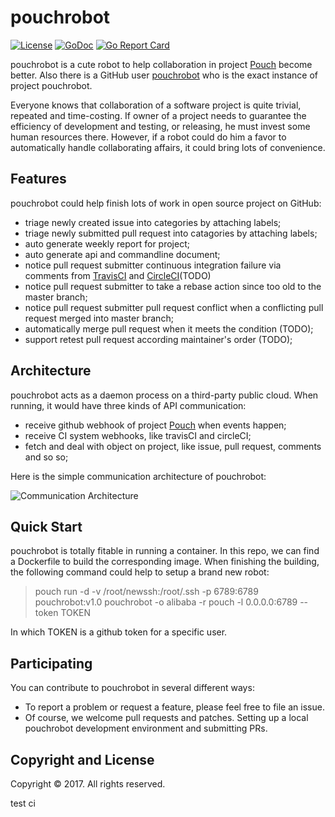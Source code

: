 # pouchrobot
[![License](https://img.shields.io/badge/license-Apache%202-4EB1BA.svg)](https://www.apache.org/licenses/LICENSE-2.0.html)
[![GoDoc](https://godoc.org/github.com/pouchcontainer/pouchrobot?status.svg)](https://godoc.org/github.com/pouchcontainer/pouchrobot)
[![Go Report Card](https://goreportcard.com/badge/github.com/pouchcontainer/pouchrobot)](https://goreportcard.com/report/github.com/pouchcontainer/pouchrobot)

pouchrobot is a cute robot to help collaboration in project [Pouch](https://github.com/alibaba/pouch) become better. Also there is a GitHub user [pouchrobot](https://github.com/pouchrobot) who is the exact instance of project pouchrobot.

Everyone knows that collaboration of a software project is quite trivial, repeated and time-costing. If owner of a project needs to guarantee the efficiency of development and testing, or releasing, he must invest some human resources there. However, if a robot could do him a favor to automatically handle collaborating affairs, it could bring lots of convenience.

## Features

pouchrobot could help finish lots of work in open source project on GitHub:

* triage newly created issue into categories by attaching labels;
* triage newly submitted pull request into catagories by attaching labels;
* auto generate weekly report for project;
* auto generate api and commandline document;
* notice pull request submitter continuous integration failure via comments from [TravisCI](https://travis-ci.org/) and [CircleCI](http://circleci.com/)(TODO)
* notice pull request submitter to take a rebase action since too old to the master branch;
* notice pull request submitter pull request conflict when a conflicting pull request merged into master branch;
* automatically merge pull request when it meets the condition (TODO);
* support retest pull request according maintainer's order (TODO);

## Architecture

pouchrobot acts as a daemon process on a third-party public cloud. When running, it would have three kinds of API communication:

* receive github webhook of project [Pouch](https://github.com/alibaba/pouch) when events happen;
* receive CI system webhooks, like travisCI and circleCI;
* fetch and deal with object on project, like issue, pull request, comments and so so;

Here is the simple communication architecture of pouchrobot:

![Communication Architecture](docs/static_files/pouchrobot-arch.png)

## Quick Start

pouchrobot is totally fitable in running a container. In this repo, we can find a Dockerfile to build the corresponding image. When finishing the building, the following command could help to setup a brand new robot:

> pouch run -d -v /root/newssh:/root/.ssh -p 6789:6789 pouchrobot:v1.0 pouchrobot -o alibaba -r pouch -l 0.0.0.0:6789 --token TOKEN

In which TOKEN is a github token for a specific user.

## Participating

You can contribute to pouchrobot in several different ways:

* To report a problem or request a feature, please feel free to file an issue.
* Of course, we welcome pull requests and patches. Setting up a local pouchrobot development environment and submitting PRs.

## Copyright and License

Copyright © 2017. All rights reserved.

test ci
